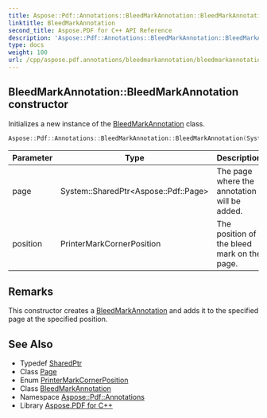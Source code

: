 ```yaml
---
title: Aspose::Pdf::Annotations::BleedMarkAnnotation::BleedMarkAnnotation constructor
linktitle: BleedMarkAnnotation
second_title: Aspose.PDF for C++ API Reference
description: 'Aspose::Pdf::Annotations::BleedMarkAnnotation::BleedMarkAnnotation constructor. Initializes a new instance of the BleedMarkAnnotation class in C++.'
type: docs
weight: 100
url: /cpp/aspose.pdf.annotations/bleedmarkannotation/bleedmarkannotation/
---
```

## BleedMarkAnnotation::BleedMarkAnnotation constructor


Initializes a new instance of the [BleedMarkAnnotation](../) class.

```cpp
Aspose::Pdf::Annotations::BleedMarkAnnotation::BleedMarkAnnotation(System::SharedPtr<Aspose::Pdf::Page> page, PrinterMarkCornerPosition position)
```


| Parameter | Type | Description |
| --- | --- | --- |
| page | System::SharedPtr\<Aspose::Pdf::Page\> | The page where the annotation will be added. |
| position | PrinterMarkCornerPosition | The position of the bleed mark on the page. |
## Remarks



This constructor creates a [BleedMarkAnnotation](../) and adds it to the specified page at the specified position. 
## See Also

* Typedef [SharedPtr](../../../system/sharedptr/)
* Class [Page](../../../aspose.pdf/page/)
* Enum [PrinterMarkCornerPosition](../../printermarkcornerposition/)
* Class [BleedMarkAnnotation](../)
* Namespace [Aspose::Pdf::Annotations](../../)
* Library [Aspose.PDF for C++](../../../)
